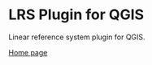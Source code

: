LRS Plugin for QGIS
===================

Linear reference system plugin for QGIS.

[Home page](http://blazek.github.io/lrs/)
